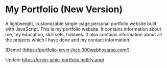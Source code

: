 # My Portfolio (New Version)

A lightweight, customizable single-page personal portfolio website  built with JavaScript.
This is my portfolio website. It contains information about me, my education, skill sets, hobbies. It also contains information about all the projects which I have done and my contact information.


[Demo] (https://portfolio-ervin-jhcc.000webhostapp.com/)

Update
https://ervin-jahic-portfolio.netlify.app/
